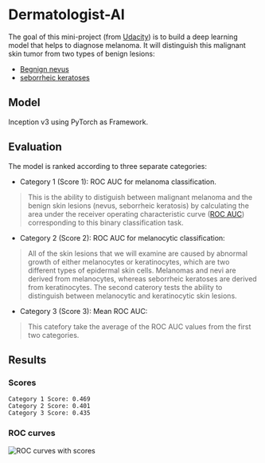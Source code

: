 # Dermatologist-AI

The goal of this mini-project (from [Udacity](http://wwww.udacity.com))  is to build a deep learning model that helps to diagnose melanoma. It will distinguish this malignant skin tumor from two types of benign lesions:
- [Begnign nevus](http://missinglink.ucsf.edu/lm/dermatologyglossary/nevus.html)
- [seborrheic keratoses](https://www.aad.org/public/diseases/bumps-and-growths/seborrheic-keratoses)


## Model 
Inception v3 using PyTorch as Framework.

## Evaluation
The model is ranked according to three separate categories:
- Category 1 (Score 1): ROC AUC for melanoma classification.
> This is the ability to distiguish  between malignant melanoma and the benign skin lesions (nevus, seborrheic keratosis) by calculating the area under the receiver operating characteristic curve ([ROC AUC](http://scikit-learn.org/stable/modules/generated/sklearn.metrics.roc_auc_score.html)) corresponding to this binary classification task.

- Category 2 (Score 2): ROC AUC for melanocytic classification: 
> All of the skin lesions that we will examine are caused by abnormal growth of either melanocytes or keratinocytes, which are two different types of epidermal skin cells. Melanomas and nevi are derived from melanocytes, whereas seborrheic keratoses are derived from keratinocytes. The second caterory tests the ability to distinguish between melanocytic and keratinocytic skin lesions.

- Category 3 (Score 3): Mean ROC AUC:
> This catefory take the average of the ROC AUC values from the first two categories.

## Results 

### Scores 
```
Category 1 Score: 0.469
Category 2 Score: 0.401
Category 3 Score: 0.435
```

### ROC curves
![ROC curves with scores]("./images/ROC.png")